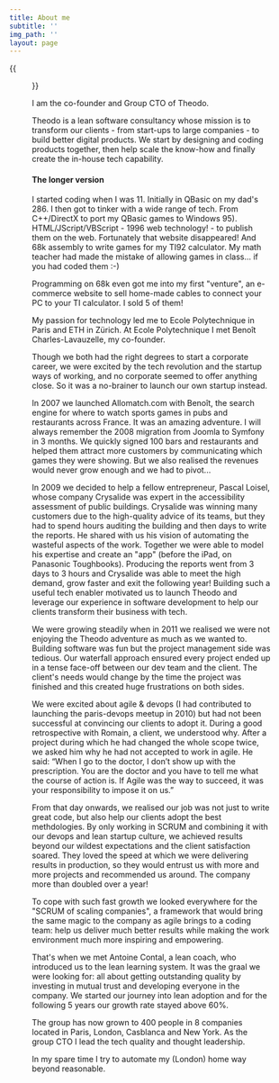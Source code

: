 ```yaml
---
title: About me
subtitle: ''
img_path: ''
layout: page
---
```



{{<figure class="floatleft" src="/images/fabriceb03-2.jpg">}}

I am the co-founder and Group CTO of Theodo.

Theodo is a lean software consultancy whose mission is to transform our clients - from start-ups to large companies - to build better digital products. We start by designing and coding products together, then help scale the know-how and finally create the in-house tech capability.

#### The longer version

I started coding when I was 11. Initially in QBasic on my dad's 286. I then got to tinker with a wide range of tech. From C++/DirectX to port my QBasic games to Windows 95). HTML/JScript/VBScript - 1996 web technology! - to publish them on the web. Fortunately that website disappeared! And 68k assembly to write games for my TI92 calculator. My math teacher had made the mistake of allowing games in class... if you had coded them :-)

Programming on 68k even got me into my first "venture", an e-commerce website to sell home-made cables to connect your PC to your TI calculator. I sold 5 of them!

My passion for technology led me to Ecole Polytechnique in Paris and ETH in Zürich. At Ecole Polytechnique I met Benoît Charles-Lavauzelle, my co-founder.

Though we both had the right degrees to start a corporate career, we were excited by the tech revolution and the startup ways of working, and no corporate seemed to offer anything close. So it was a no-brainer to launch our own startup instead.

In 2007 we launched Allomatch.com with Benoît, the search engine for where to watch sports games in pubs and restaurants across France. It was an amazing adventure. I will always remember the 2008 migration from Joomla to Symfony in 3 months. We quickly signed 100 bars and restaurants and helped them attract more customers by communicating which games they were showing. But we also realised the revenues would never grow enough and we had to pivot...

In 2009 we decided to help a fellow entrepreneur, Pascal Loisel, whose company Crysalide was expert in the accessibility assessment of public buildings. Crysalide was winning many customers due to the high-quality advice of its teams, but they had to spend hours auditing the building and then days to write the reports. He shared with us his vision of automating the wasteful aspects of the work. Together we were able to model his expertise and create an "app" (before the iPad, on Panasonic Toughbooks). Producing the reports went from 3 days to 3 hours and Crysalide was able to meet the high demand, grow faster and exit the following year! Building such a useful tech enabler motivated us to launch Theodo and leverage our experience in software development to help our clients transform their business with tech.

We were growing steadily when in 2011 we realised we were not enjoying the Theodo adventure as much as we wanted to. Building software was fun but the project management side was tedious. Our waterfall approach ensured every project ended up in a tense face-off between our dev team and the client. The client's needs would change by the time the project was finished and this created huge frustrations on both sides.

We were excited about agile & devops (I had contributed to launching the paris-devops meetup in 2010) but had not been successful at convincing our clients to adopt it. During a good retrospective with Romain, a client, we understood why. After a project during which he had changed the whole scope twice, we asked him why he had not accepted to work in agile. He said: “When I go to the doctor, I don’t show up with the prescription. You are the doctor and you have to tell me what the course of action is. If Agile was the way to succeed, it was your responsibility to impose it on us.”

From that day onwards, we realised our job was not just to write great code, but also help our clients adopt the best methdologies. By only working in SCRUM and combining it with our devops and lean startup culture, we achieved results beyond our wildest expectations and the client satisfaction soared. They loved the speed at which we were delivering results in production, so they would entrust us with more and more projects and recommended us around. The company more than doubled over a year!

To cope with such fast growth we looked everywhere for the "SCRUM of scaling companies", a framework that would bring the same magic to the company as agile brings to a coding team: help us deliver much better results while making the work environment much more inspiring and empowering.

That's when we met Antoine Contal, a lean coach, who introduced us to the lean learning system. It was the graal we were looking for: all about getting outstanding quality by investing in mutual trust and developing everyone in the company. We started our journey into lean adoption and for the following 5 years our growth rate stayed above 60%.

The group has now grown to 400 people in 8 companies located in Paris, London, Casblanca and New York. As the group CTO I lead the tech quality and thought leadership.

In my spare time I try to automate my (London) home way beyond reasonable.
